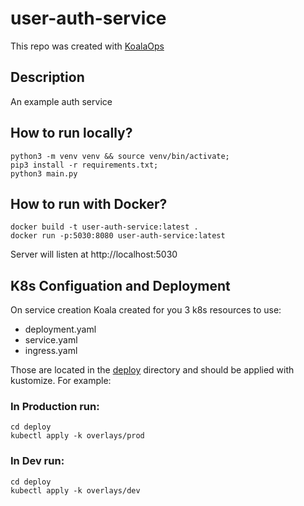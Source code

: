 # user-auth-service

This repo was created with [KoalaOps](https://app.koalaops.com/)

## Description

An example auth service

## How to run locally?

```
python3 -m venv venv && source venv/bin/activate;
pip3 install -r requirements.txt;
python3 main.py
```

## How to run with Docker?

```
docker build -t user-auth-service:latest .
docker run -p:5030:8080 user-auth-service:latest
```

Server will listen at http://localhost:5030

## K8s Configuation and Deployment

On service creation Koala created for you 3 k8s resources to use:

- deployment.yaml
- service.yaml
- ingress.yaml

Those are located in the [deploy](deploy) directory and should be applied with kustomize. For example:

### In Production run: 

```
cd deploy
kubectl apply -k overlays/prod
```

### In Dev run: 

```
cd deploy
kubectl apply -k overlays/dev
```

